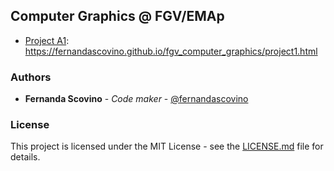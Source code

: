 ## Computer Graphics @ FGV/EMAp

- [Project A1](/projects): https://fernandascovino.github.io/fgv_computer_graphics/project1.html

### Authors

* **Fernanda Scovino** - *Code maker* - [@fernandascovino](https://github.com/fernandascovino)

### License

This project is licensed under the MIT License - see the [LICENSE.md](LICENSE.md) file for details.

